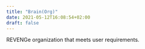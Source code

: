 ```yaml
---
title: "Brain(Org)"
date: 2021-05-12T16:08:54+02:00
draft: false
---
```


REVENGe organization that meets user requirements.

